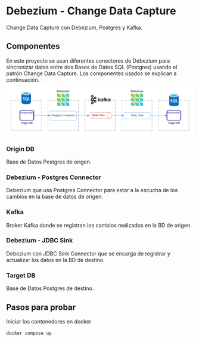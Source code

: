 # Debezium - Change Data Capture
Change Data Capture con Debezium, Postgres y Kafka. 

## Componentes
En este proyecto se usan diferentes conectores de Debezium para sincronizar datos entre dos Bases de Datos SQL (Postgres) usando el patrón Change Data Capture. Los componentes usados se explican a continuación.
![](/resource/Debezium-CDC.png)
### Origin DB
Base de Datos Postgres de origen.
### Debezium - Postgres Connector
Debezium que usa Postgres Connector para estar a la escucha de los cambios en la base de datos de origen.
### Kafka
Broker Kafka donde se registran los cambios realizados en la BD de origen.
### Debezium - JDBC Sink
Debezium con JDBC Sink Connector que se encarga de registrar y actualizar los datos en la BD de destino.
### Target DB
Base de Datos Postgres de destino.
## Pasos para probar
Iniciar los contenedores en docker
```bash
docker compose up
```
